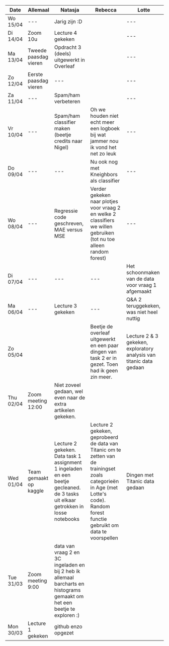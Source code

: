 Date | Allemaal | Natasja | Rebecca | Lotte
--- | --- | --- | --- | ---
Wo 15/04 | --- | Jarig zijn :D |  | ---
Di 14/04 | Zoom 10u | Lecture 4 gekeken |  | ---
Ma 13/04 | Tweede paasdag vieren | Opdracht 3 (deels) uitgewerkt in Overleaf |  | ---
Zo 12/04 | Eerste paasdag vieren | --- |  | ---
Za 11/04 | --- | Spam/ham verbeteren | | ---
Vr 10/04 | --- | Spam/ham classifier maken (beetje credits naar Nigel) | Oh we houden niet echt meer een logboek bij wat jammer nou ik vond het net zo leuk  | ---
Do 09/04 | --- | --- | Nu ook nog met Kneighbors als classifier | ---
Wo 08/04 | --- | Regressie code geschreven, MAE versus MSE | Verder gekeken naar plotjes voor vraag 2 en welke 2 classifiers we willen gebruiken (tot nu toe alleen random forest) | ---
Di 07/04 | --- | --- | --- | Het schoonmaken van de data voor vraag 1 afgemaakt
Ma 06/04 | --- | Lecture 3 gekeken | --- | Q&A 2 teruggekeken, was niet heel nuttig
Zo 05/04 | | | Beetje de overleaf uitgewerkt en een paar dingen van task 2 er in gezet. Toen had ik geen zin meer. | Lecture 2 & 3 gekeken, exploratory analysis van titanic data gedaan
Thu 02/04 | Zoom meeting 12:00 | Niet zoveel gedaan, wel even naar de extra artikelen gekeken. | |
Wed 01/04 | Team gemaakt op kaggle | Lecture 2 gekeken. Data task 1 assignment 1 ingeladen en een beetje gecleaned. de 3 tasks uit elkaar getrokken in losse notebooks | Lecture 2 gekeken, geprobeerd de data van Titanic om te zetten van de trainingset zoals categorieën in Age (met Lotte's code). Random forest functie gebruikt om data te voorspellen | Dingen met Titanic data gedaan
Tue 31/03 | Zoom meeting 9:00 | data van vraag 2 en 3C ingeladen en bij 2 heb ik allemaal barcharts en histograms gemaakt om het een beetje te exploren :) | |
Mon 30/03 | Lecture 1 gekeken | github enzo opgezet | |
